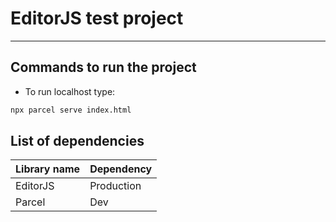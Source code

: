 # EditorJS test project

---

## Commands to run the project

* To run localhost type:
```bash
npx parcel serve index.html
```
   

## List of dependencies

| Library name | Dependency |
|--------------|-------------
| EditorJS     | Production |
| Parcel       | Dev        |
